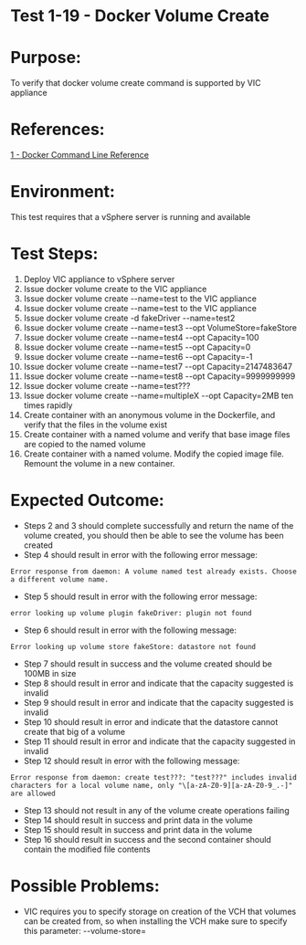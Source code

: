 Test 1-19 - Docker Volume Create
=======

# Purpose:
To verify that docker volume create command is supported by VIC appliance

# References:
[1 - Docker Command Line Reference](https://docs.docker.com/engine/reference/commandline/volume_create/)

# Environment:
This test requires that a vSphere server is running and available

# Test Steps:
1. Deploy VIC appliance to vSphere server
2. Issue docker volume create to the VIC appliance
3. Issue docker volume create --name=test to the VIC appliance
4. Issue docker volume create --name=test to the VIC appliance
5. Issue docker volume create -d fakeDriver --name=test2
6. Issue docker volume create --name=test3 --opt VolumeStore=fakeStore
7. Issue docker volume create --name=test4 --opt Capacity=100
8. Issue docker volume create --name=test5 --opt Capacity=0
9. Issue docker volume create --name=test6 --opt Capacity=-1
10. Issue docker volume create --name=test7 --opt Capacity=2147483647
11. Issue docker volume create --name=test8 --opt Capacity=9999999999
12. Issue docker volume create --name=test???
13. Issue docker volume create --name=multipleX --opt Capacity=2MB ten times rapidly
14. Create container with an anonymous volume in the Dockerfile, and verify that the files in the volume exist
15. Create container with a named volume and verify that base image files are copied to the named volume
16. Create container with a named volume. Modify the copied image file. Remount the volume in a new container.

# Expected Outcome:
* Steps 2 and 3 should complete successfully and return the name of the volume created, you should then be able to see the volume has been created
* Step 4 should result in error with the following error message:
```
Error response from daemon: A volume named test already exists. Choose a different volume name.
```
* Step 5 should result in error with the following error message:
```
error looking up volume plugin fakeDriver: plugin not found
```
* Step 6 should result in error with the following message:
```
Error looking up volume store fakeStore: datastore not found
```
* Step 7 should result in success and the volume created should be 100MB in size
* Step 8 should result in error and indicate that the capacity suggested is invalid
* Step 9 should result in error and indicate that the capacity suggested is invalid
* Step 10 should result in error and indicate that the datastore cannot create that big of a volume
* Step 11 should result in error and indicate that the capacity suggested in invalid
* Step 12 should result in error with the following message:
```
Error response from daemon: create test???: "test???" includes invalid characters for a local volume name, only "\[a-zA-Z0-9][a-zA-Z0-9_.-]" are allowed
```
* Step 13 should not result in any of the volume create operations failing
* Step 14 should result in success and print data in the volume
* Step 15 should result in success and print data in the volume
* Step 16 should result in success and the second container should contain the modified file contents

# Possible Problems:
* VIC requires you to specify storage on creation of the VCH that volumes can be created from, so when installing the VCH make sure to specify this parameter: --volume-store=
